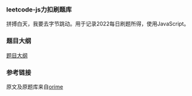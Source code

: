 ### leetcode-js力扣刷题库
  拼搏白天，我要去字节跳动。用于记录2022每日刷题所得，使用JavaScript。
### 题目大纲
  [题目大纲](  https://ez7uv4.yuque.com/docs/share/937cc72b-9389-449d-a154-b286a296ca80)
### 参考链接
  原文及原题库来自[orime](https://github.com/orime/leetcode-js-roadmap)
